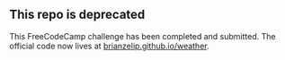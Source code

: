 ## This repo is deprecated

This FreeCodeCamp challenge has been completed and submitted. The official code now lives at [brianzelip.github.io/weather](https://brianzelip.github.io/weather).
